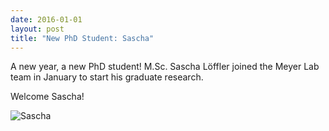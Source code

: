 ```yaml
---
date: 2016-01-01
layout: post
title: "New PhD Student: Sascha" 
---
```


A new year, a new PhD student! 
M.Sc. Sascha Löffler joined the Meyer Lab team in January to start his graduate research. 

Welcome Sascha!

![Sascha](img/Sascha_klein.jpg)
